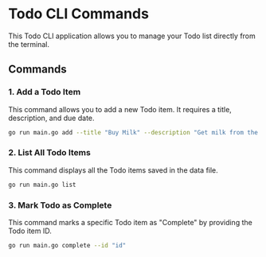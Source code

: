 # Todo CLI Commands

This Todo CLI application allows you to manage your Todo list directly from the terminal.

## Commands

### 1. Add a Todo Item

This command allows you to add a new Todo item. It requires a title, description, and due date.

```bash
go run main.go add --title "Buy Milk" --description "Get milk from the store" --date "2025-02-10"
```

### 2. List All Todo Items

This command displays all the Todo items saved in the data file.

```bash
go run main.go list
```

### 3. Mark Todo as Complete

This command marks a specific Todo item as "Complete" by providing the Todo item ID.

```bash
go run main.go complete --id "id"
```
